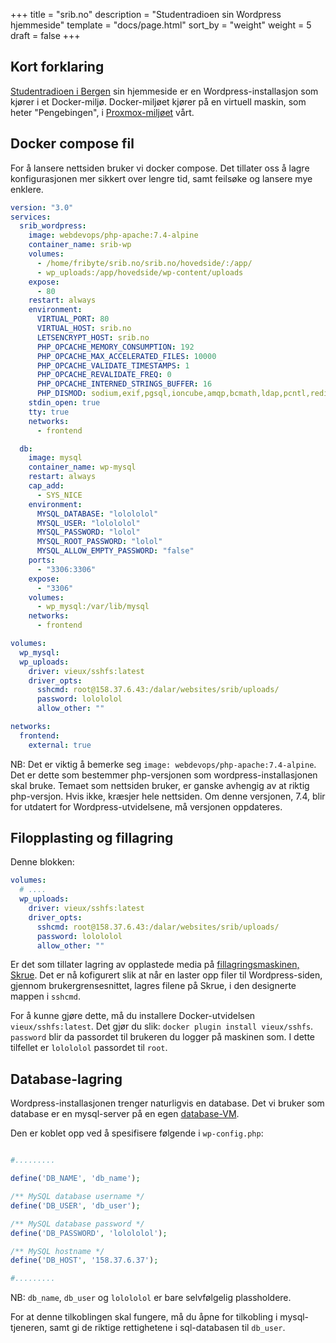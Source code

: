 +++
title = "srib.no"
description = "Studentradioen sin Wordpress hjemmeside"
template = "docs/page.html"
sort_by = "weight"
weight = 5
draft = false
+++

## Kort forklaring

[Studentradioen i Bergen](/docs/kunder/studentradioen) sin hjemmeside er en
Wordpress-installasjon som kjører i et Docker-miljø. Docker-miljøet kjører på en
virtuell maskin, som heter "Pengebingen", i
[Proxmox-miljøet](/docs/maskiner/bolivar-skaftetrynet-pluto-cluster) vårt.

## Docker compose fil

For å lansere nettsiden bruker vi docker compose. Det tillater oss å lagre
konfigurasjonen mer sikkert over lengre tid, samt feilsøke og lansere mye
enklere.

```yaml
version: "3.0"
services:
  srib_wordpress:
    image: webdevops/php-apache:7.4-alpine
    container_name: srib-wp
    volumes:
      - /home/fribyte/srib.no/srib.no/hovedside/:/app/
      - wp_uploads:/app/hovedside/wp-content/uploads
    expose:
      - 80
    restart: always
    environment:
      VIRTUAL_PORT: 80
      VIRTUAL_HOST: srib.no
      LETSENCRYPT_HOST: srib.no
      PHP_OPCACHE_MEMORY_CONSUMPTION: 192
      PHP_OPCACHE_MAX_ACCELERATED_FILES: 10000
      PHP_OPCACHE_VALIDATE_TIMESTAMPS: 1
      PHP_OPCACHE_REVALIDATE_FREQ: 0
      PHP_OPCACHE_INTERNED_STRINGS_BUFFER: 16
      PHP_DISMOD: sodium,exif,pgsql,ioncube,amqp,bcmath,ldap,pcntl,redis,mongodb,xsl,sysvshm,sysvmsg,sysvsem
    stdin_open: true
    tty: true
    networks:
      - frontend

  db:
    image: mysql
    container_name: wp-mysql
    restart: always
    cap_add:
      - SYS_NICE
    environment:
      MYSQL_DATABASE: "lolololol"
      MYSQL_USER: "lolololol"
      MYSQL_PASSWORD: "lolol"
      MYSQL_ROOT_PASSWORD: "lolol"
      MYSQL_ALLOW_EMPTY_PASSWORD: "false"
    ports:
      - "3306:3306"
    expose:
      - "3306"
    volumes:
      - wp_mysql:/var/lib/mysql
    networks:
      - frontend

volumes:
  wp_mysql:
  wp_uploads:
    driver: vieux/sshfs:latest
    driver_opts:
      sshcmd: root@158.37.6.43:/dalar/websites/srib/uploads/
      password: lolololol
      allow_other: ""

networks:
  frontend:
    external: true
```

NB: Det er viktig å bemerke seg `image: webdevops/php-apache:7.4-alpine`. Det er
dette som bestemmer php-versjonen som wordpress-installasjonen skal bruke.
Temaet som nettsiden bruker, er ganske avhengig av at riktig php-versjon. Hvis
ikke, kræsjer hele nettsiden. Om denne versjonen, 7.4, blir for utdatert for
Wordpress-utvidelsene, må versjonen oppdateres.

## Filopplasting og fillagring

Denne blokken:

```yaml
volumes:
  # ....
  wp_uploads:
    driver: vieux/sshfs:latest
    driver_opts:
      sshcmd: root@158.37.6.43:/dalar/websites/srib/uploads/
      password: lolololol
      allow_other: ""
```

Er det som tillater lagring av opplastede media på
[fillagringsmaskinen, Skrue](/docs/maskiner/skrue). Det er nå kofigurert slik at
når en laster opp filer til Wordpress-siden, gjennom brukergrensesnittet, lagres
filene på Skrue, i den designerte mappen i `sshcmd`.

For å kunne gjøre dette, må du installere Docker-utvidelsen
`vieux/sshfs:latest`. Det gjør du slik: `docker plugin install vieux/sshfs`.
`password` blir da passordet til brukeren du logger på maskinen som. I dette
tilfellet er `lolololol` passordet til `root`.

## Database-lagring

Wordpress-installasjonen trenger naturligvis en database. Det vi bruker som
database er en mysql-server på en egen
[database-VM](/docs/instrukser/migrere-database).

Den er koblet opp ved å spesifisere følgende i `wp-config.php`:

```php

#.........

define('DB_NAME', 'db_name');

/** MySQL database username */
define('DB_USER', 'db_user');

/** MySQL database password */
define('DB_PASSWORD', 'lolololol');

/** MySQL hostname */
define('DB_HOST', '158.37.6.37');

#.........
```

NB: `db_name`, `db_user` og `lolololol` er bare selvfølgelig plassholdere.

For at denne tilkoblingen skal fungere, må du åpne for tilkobling i
mysql-tjeneren, samt gi de riktige rettighetene i sql-databasen til `db_user`.

